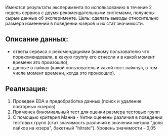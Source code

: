 Имеются результаты эксперимента по использованию в течение 2 недель сервиса с двумя рекомендательными системами, получены сырые данные об эксперименте.
Цель: сделать выводы относительно размера изменений в поведении юзеров и их стат значимости.

## Описание данных: ##
- ответы сервиса с рекомендациями (какому пользователю что порекомендовали, в какую группу его отнесли и в какой момент времени это произошло),
- данные о лайках (какой пользователь и какой пост лайкнул, в том числе момент времени, когда это произошло).


## Реализация: ##  
1. Проведен EDA и предобработка данных (поиск и удаление повторных юзеров)  
2. Применен биномиальный тест для оценки размера тестовых групп
3. С помощью критерия Манна - Уитни оценены различия в поведении тестовых групп (стат значимость различий в значении метрик "доля лайков на юзера", бакетный "hitrate"). Уровень значимости - 0,05
